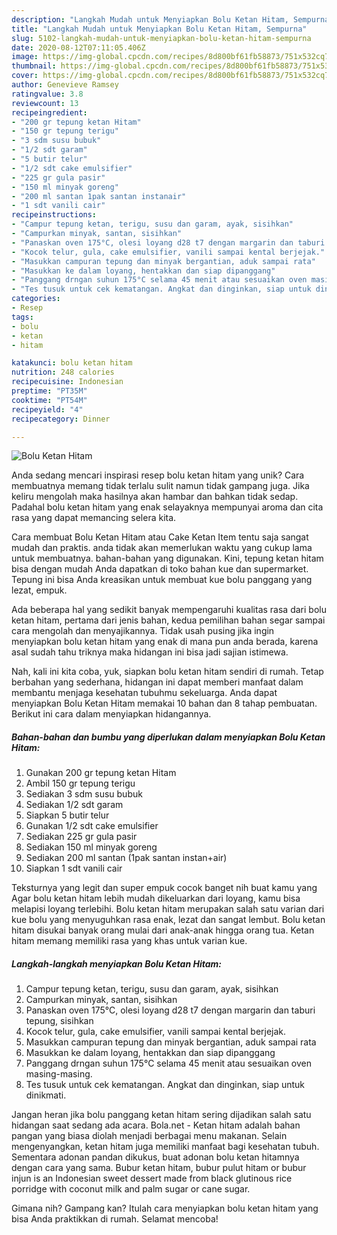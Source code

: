 ```yaml
---
description: "Langkah Mudah untuk Menyiapkan Bolu Ketan Hitam, Sempurna"
title: "Langkah Mudah untuk Menyiapkan Bolu Ketan Hitam, Sempurna"
slug: 5102-langkah-mudah-untuk-menyiapkan-bolu-ketan-hitam-sempurna
date: 2020-08-12T07:11:05.406Z
image: https://img-global.cpcdn.com/recipes/8d800bf61fb58873/751x532cq70/bolu-ketan-hitam-foto-resep-utama.jpg
thumbnail: https://img-global.cpcdn.com/recipes/8d800bf61fb58873/751x532cq70/bolu-ketan-hitam-foto-resep-utama.jpg
cover: https://img-global.cpcdn.com/recipes/8d800bf61fb58873/751x532cq70/bolu-ketan-hitam-foto-resep-utama.jpg
author: Genevieve Ramsey
ratingvalue: 3.8
reviewcount: 13
recipeingredient:
- "200 gr tepung ketan Hitam"
- "150 gr tepung terigu"
- "3 sdm susu bubuk"
- "1/2 sdt garam"
- "5 butir telur"
- "1/2 sdt cake emulsifier"
- "225 gr gula pasir"
- "150 ml minyak goreng"
- "200 ml santan 1pak santan instanair"
- "1 sdt vanili cair"
recipeinstructions:
- "Campur tepung ketan, terigu, susu dan garam, ayak, sisihkan"
- "Campurkan minyak, santan, sisihkan"
- "Panaskan oven 175°C, olesi loyang d28 t7 dengan margarin dan taburi tepung, sisihkan"
- "Kocok telur, gula, cake emulsifier, vanili sampai kental berjejak."
- "Masukkan campuran tepung dan minyak bergantian, aduk sampai rata"
- "Masukkan ke dalam loyang, hentakkan dan siap dipanggang"
- "Panggang drngan suhun 175°C selama 45 menit atau sesuaikan oven masing-masing."
- "Tes tusuk untuk cek kematangan. Angkat dan dinginkan, siap untuk dinikmati."
categories:
- Resep
tags:
- bolu
- ketan
- hitam

katakunci: bolu ketan hitam 
nutrition: 248 calories
recipecuisine: Indonesian
preptime: "PT35M"
cooktime: "PT54M"
recipeyield: "4"
recipecategory: Dinner

---
```



![Bolu Ketan Hitam](https://img-global.cpcdn.com/recipes/8d800bf61fb58873/751x532cq70/bolu-ketan-hitam-foto-resep-utama.jpg)

Anda sedang mencari inspirasi resep bolu ketan hitam yang unik? Cara membuatnya memang tidak terlalu sulit namun tidak gampang juga. Jika keliru mengolah maka hasilnya akan hambar dan bahkan tidak sedap. Padahal bolu ketan hitam yang enak selayaknya mempunyai aroma dan cita rasa yang dapat memancing selera kita.

Cara membuat Bolu Ketan Hitam atau Cake Ketan Item tentu saja sangat mudah dan praktis. anda tidak akan memerlukan waktu yang cukup lama untuk membuatnya. bahan-bahan yang digunakan. Kini, tepung ketan hitam bisa dengan mudah Anda dapatkan di toko bahan kue dan supermarket. Tepung ini bisa Anda kreasikan untuk membuat kue bolu panggang yang lezat, empuk.

Ada beberapa hal yang sedikit banyak mempengaruhi kualitas rasa dari bolu ketan hitam, pertama dari jenis bahan, kedua pemilihan bahan segar sampai cara mengolah dan menyajikannya. Tidak usah pusing jika ingin menyiapkan bolu ketan hitam yang enak di mana pun anda berada, karena asal sudah tahu triknya maka hidangan ini bisa jadi sajian istimewa.


Nah, kali ini kita coba, yuk, siapkan bolu ketan hitam sendiri di rumah. Tetap berbahan yang sederhana, hidangan ini dapat memberi manfaat dalam membantu menjaga kesehatan tubuhmu sekeluarga. Anda dapat menyiapkan Bolu Ketan Hitam memakai 10 bahan dan 8 tahap pembuatan. Berikut ini cara dalam menyiapkan hidangannya.

<!--inarticleads1-->

##### Bahan-bahan dan bumbu yang diperlukan dalam menyiapkan Bolu Ketan Hitam:

1. Gunakan 200 gr tepung ketan Hitam
1. Ambil 150 gr tepung terigu
1. Sediakan 3 sdm susu bubuk
1. Sediakan 1/2 sdt garam
1. Siapkan 5 butir telur
1. Gunakan 1/2 sdt cake emulsifier
1. Sediakan 225 gr gula pasir
1. Sediakan 150 ml minyak goreng
1. Sediakan 200 ml santan (1pak santan instan+air)
1. Siapkan 1 sdt vanili cair


Teksturnya yang legit dan super empuk cocok banget nih buat kamu yang Agar bolu ketan hitam lebih mudah dikeluarkan dari loyang, kamu bisa melapisi loyang terlebihi. Bolu ketan hitam merupakan salah satu varian dari kue bolu yang menyuguhkan rasa enak, lezat dan sangat lembut. Bolu ketan hitam disukai banyak orang mulai dari anak-anak hingga orang tua. Ketan hitam memang memiliki rasa yang khas untuk varian kue. 

<!--inarticleads2-->

##### Langkah-langkah menyiapkan Bolu Ketan Hitam:

1. Campur tepung ketan, terigu, susu dan garam, ayak, sisihkan
1. Campurkan minyak, santan, sisihkan
1. Panaskan oven 175°C, olesi loyang d28 t7 dengan margarin dan taburi tepung, sisihkan
1. Kocok telur, gula, cake emulsifier, vanili sampai kental berjejak.
1. Masukkan campuran tepung dan minyak bergantian, aduk sampai rata
1. Masukkan ke dalam loyang, hentakkan dan siap dipanggang
1. Panggang drngan suhun 175°C selama 45 menit atau sesuaikan oven masing-masing.
1. Tes tusuk untuk cek kematangan. Angkat dan dinginkan, siap untuk dinikmati.


Jangan heran jika bolu panggang ketan hitam sering dijadikan salah satu hidangan saat sedang ada acara. Bola.net - Ketan hitam adalah bahan pangan yang biasa diolah menjadi berbagai menu makanan. Selain mengenyangkan, ketan hitam juga memiliki manfaat bagi kesehatan tubuh. Sementara adonan pandan dikukus, buat adonan bolu ketan hitamnya dengan cara yang sama. Bubur ketan hitam, bubur pulut hitam or bubur injun is an Indonesian sweet dessert made from black glutinous rice porridge with coconut milk and palm sugar or cane sugar. 

Gimana nih? Gampang kan? Itulah cara menyiapkan bolu ketan hitam yang bisa Anda praktikkan di rumah. Selamat mencoba!
